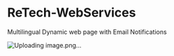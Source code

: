 # ReTech-WebServices
Multilingual Dynamic web page with Email Notifications

![Uploading image.png…]()

